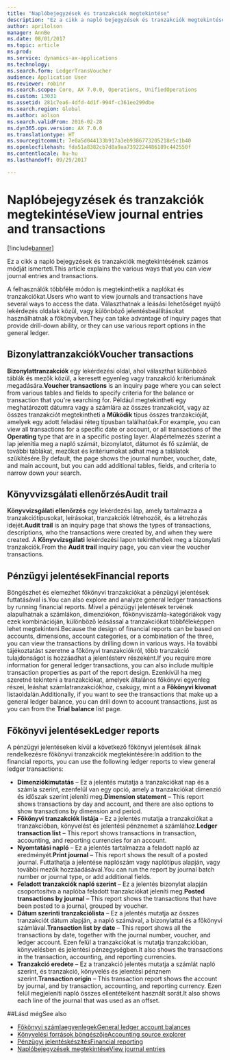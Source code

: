 ```yaml
---
title: "Naplóbejegyzések és tranzakciók megtekintése"
description: "Ez a cikk a napló bejegyzések és tranzakciók megtekintésének számos módját ismerteti."
author: aprilolson
manager: AnnBe
ms.date: 08/01/2017
ms.topic: article
ms.prod: 
ms.service: dynamics-ax-applications
ms.technology: 
ms.search.form: LedgerTransVoucher
audience: Application User
ms.reviewer: robinr
ms.search.scope: Core, AX 7.0.0, Operations, UnifiedOperations
ms.custom: 13031
ms.assetid: 281c7ea6-4dfd-4d1f-994f-c361ee299dbe
ms.search.region: Global
ms.author: aolson
ms.search.validFrom: 2016-02-28
ms.dyn365.ops.version: AX 7.0.0
ms.translationtype: HT
ms.sourcegitcommit: 7e0a5d044133b917a3eb9386773205218e5c1b40
ms.openlocfilehash: fda51a8382cb7d8a9aa7392224486189c442550f
ms.contentlocale: hu-hu
ms.lasthandoff: 09/29/2017

---
```


# <a name="view-journal-entries-and-transactions"></a><span data-ttu-id="8e4e5-103">Naplóbejegyzések és tranzakciók megtekintése</span><span class="sxs-lookup"><span data-stu-id="8e4e5-103">View journal entries and transactions</span></span>

[!include[banner](../includes/banner.md)]


<span data-ttu-id="8e4e5-104">Ez a cikk a napló bejegyzések és tranzakciók megtekintésének számos módját ismerteti.</span><span class="sxs-lookup"><span data-stu-id="8e4e5-104">This article explains the various ways that you can view journal entries and transactions.</span></span> 

<span data-ttu-id="8e4e5-105">A felhasználók többféle módon is megtekinthetik a naplókat és tranzakciókat.</span><span class="sxs-lookup"><span data-stu-id="8e4e5-105">Users who want to view journals and transactions have several ways to access the data.</span></span> <span data-ttu-id="8e4e5-106">Választhatnak a leásási lehetőséget nyújtó lekérdezés oldalak közül, vagy különböző jelentésbeállításokat használhatnak a főkönyvben.</span><span class="sxs-lookup"><span data-stu-id="8e4e5-106">They can take advantage of inquiry pages that provide drill-down ability, or they can use various report options in the general ledger.</span></span>

## <a name="voucher-transactions"></a><span data-ttu-id="8e4e5-107">Bizonylattranzakciók</span><span class="sxs-lookup"><span data-stu-id="8e4e5-107">Voucher transactions</span></span>
<span data-ttu-id="8e4e5-108">**Bizonylattranzakciók** egy lekérdezési oldal, ahol választhat különböző táblák és mezők közül, a keresett egyenleg vagy tranzakció kritériumának megadására.</span><span class="sxs-lookup"><span data-stu-id="8e4e5-108">**Voucher transactions** is an inquiry page where you can select from various tables and fields to specify criteria for the balance or transaction that you're searching for.</span></span> <span data-ttu-id="8e4e5-109">Például megtekintheti egy meghatározott dátumra vagy a számlára az összes tranzakciót, vagy az összes tranzakciót megtekintheti a **Működik** típus összes tranzakcióját, amelyek egy adott feladási réteg típusban találhatóak.</span><span class="sxs-lookup"><span data-stu-id="8e4e5-109">For example, you can view all transactions for a specific date or account, or all transactions of the **Operating** type that are in a specific posting layer.</span></span> <span data-ttu-id="8e4e5-110">Alapértelmezés szerint a lap jelenítia meg a napló számát, bizonylatot, dátumot és fő számlát, de további táblákat, mezőkat és kritériumokat adhat meg a találatok szűkítésére.</span><span class="sxs-lookup"><span data-stu-id="8e4e5-110">By default, the page shows the journal number, voucher, date, and main account, but you can add additional tables, fields, and criteria to narrow down your search.</span></span>

## <a name="audit-trail"></a><span data-ttu-id="8e4e5-111">Könyvvizsgálati ellenőrzés</span><span class="sxs-lookup"><span data-stu-id="8e4e5-111">Audit trail</span></span>
<span data-ttu-id="8e4e5-112">**Könyvvizsgálati ellenőrzés** egy lekérdezési lap, amely tartalmazza a tranzakciótípusokat, leírásokat, tranzakciók létrehozóit, és a létrehozás idejét.</span><span class="sxs-lookup"><span data-stu-id="8e4e5-112">**Audit trail** is an inquiry page that shows the types of transactions, descriptions, who the transactions were created by, and when they were created.</span></span> <span data-ttu-id="8e4e5-113">A **Könyvvizsgálati** lekérdezési lapon tekinthetőek meg a bizonylati tranzakciók.</span><span class="sxs-lookup"><span data-stu-id="8e4e5-113">From the **Audit trail** inquiry page, you can view the voucher transactions.</span></span>

## <a name="financial-reports"></a><span data-ttu-id="8e4e5-114">Pénzügyi jelentések</span><span class="sxs-lookup"><span data-stu-id="8e4e5-114">Financial reports</span></span>
<span data-ttu-id="8e4e5-115">Böngészhet és elemezhet főkönyvi tranzakciókat a pénzügyi jelentések futtatásával is.</span><span class="sxs-lookup"><span data-stu-id="8e4e5-115">You can also explore and analyze general ledger transactions by running financial reports.</span></span> <span data-ttu-id="8e4e5-116">Mivel a pénzügyi jelentések tervének alapulhatnak a számlákon, dimenziókon, főkönyviszámla-kategóriákok vagy ezek kombinációján, különböző leásással a tranzakciókat többféleképpen lehet megtekinteni.</span><span class="sxs-lookup"><span data-stu-id="8e4e5-116">Because the design of financial reports can be based on accounts, dimensions, account categories, or a combination of the three, you can view the transactions by drilling down in various ways.</span></span> <span data-ttu-id="8e4e5-117">Ha további tájékoztatást szeretne a főkönyvi tranzakciókról, több tranzakció tulajdonságot is hozzáadhat a jelentésterv részeként.</span><span class="sxs-lookup"><span data-stu-id="8e4e5-117">If you require more information for general ledger transactions, you can also include multiple transaction properties as part of the report design.</span></span> <span data-ttu-id="8e4e5-118">Ezenkívül ha meg szeretné tekinteni a tranzakciókat, amelyek általános főkönyvi egyenleg részei, leáshat számlatranzakciókhoz, csakúgy, mint a a **Főkönyvi kivonat** listaoldalán.</span><span class="sxs-lookup"><span data-stu-id="8e4e5-118">Additionally, if you want to see the transactions that make up a general ledger balance, you can drill down to account transactions, just as you can from the **Trial balance** list page.</span></span>

## <a name="ledger-reports"></a><span data-ttu-id="8e4e5-119">Főkönyvi jelentések</span><span class="sxs-lookup"><span data-stu-id="8e4e5-119">Ledger reports</span></span>
<span data-ttu-id="8e4e5-120">A pénzügyi jelentéseken kívül a következő főkönyvi jelentések állnak rendelkezésre főkönyvi tranzakciók megtekintésére:</span><span class="sxs-lookup"><span data-stu-id="8e4e5-120">In addition to the financial reports, you can use the following ledger reports to view general ledger transactions:</span></span>

-   <span data-ttu-id="8e4e5-121">**Dimenziókimutatás** – Ez a jelentés mutatja a tranzakciókat nap és a számla szerint, ezenfelül van egy opció, amely a tranzakciókat dimenzió és időszak szerint jeleníti meg.</span><span class="sxs-lookup"><span data-stu-id="8e4e5-121">**Dimension statement** – This report shows transactions by day and account, and there are also options to show transactions by dimension and period.</span></span>
-   <span data-ttu-id="8e4e5-122">**Főkönyvi tranzakciók listája** – Ez a jelentés mutatja a tranzakciókat a tranzakcióban, könyvelést és jelentési pénznemet a számlához.</span><span class="sxs-lookup"><span data-stu-id="8e4e5-122">**Ledger transaction list** – This report shows transactions in transaction, accounting, and reporting currencies for an account.</span></span>
-   <span data-ttu-id="8e4e5-123">**Nyomtatási napló** – Ez a jelentés tartalmazza a feladott napló az eredményét.</span><span class="sxs-lookup"><span data-stu-id="8e4e5-123">**Print journal** – This report shows the result of a posted journal.</span></span> <span data-ttu-id="8e4e5-124">Futtathatja a jelentése naplószám vagy naplótípus alapján, vagy további mezők hozzáadásával.</span><span class="sxs-lookup"><span data-stu-id="8e4e5-124">You can run the report by journal batch number or journal type, or add additional fields.</span></span>
-   <span data-ttu-id="8e4e5-125">**Feladott tranzakciók napló szerint** – Ez a jelentés bizonylat alapján csoportosítva a naplóba feladott tranzakciókat jeleníti meg.</span><span class="sxs-lookup"><span data-stu-id="8e4e5-125">**Posted transactions by journal** – This report shows the transactions that have been posted to a journal, grouped by voucher.</span></span>
-   <span data-ttu-id="8e4e5-126">**Dátum szerinti tranzakciólista** – Ez a jelentés mutatja az összes tranzakciót dátum alapján, a napló számával, a bizonylattal és a főkönyvi számlával.</span><span class="sxs-lookup"><span data-stu-id="8e4e5-126">**Transaction list by date** – This report shows all the transactions by date, together with the journal number, voucher, and ledger account.</span></span> <span data-ttu-id="8e4e5-127">Ezen felül a tranzakciókat is mutatja tranzakcióban, könyvelésben és jelentési pénzegységben.</span><span class="sxs-lookup"><span data-stu-id="8e4e5-127">It also shows the transactions in the transaction, accounting, and reporting currencies.</span></span>
-   <span data-ttu-id="8e4e5-128">**Tranzakció eredete** – Ez a tranzakció jelentés mutatja a számlát napló szerint, és tranzakció, könyvelés és jelentési pénznem szerint.</span><span class="sxs-lookup"><span data-stu-id="8e4e5-128">**Transaction origin** – This transaction report shows the account by journal, and by transaction, accounting, and reporting currency.</span></span> <span data-ttu-id="8e4e5-129">Ezen felül megjeleníti napló összes ellentételként használt sorát.</span><span class="sxs-lookup"><span data-stu-id="8e4e5-129">It also shows each line of the journal that was used as an offset.</span></span>


##<a name="see-also"></a><span data-ttu-id="8e4e5-130">Lásd még</span><span class="sxs-lookup"><span data-stu-id="8e4e5-130">See also</span></span>
- [<span data-ttu-id="8e4e5-131">Főkönyvi számlaegyenlegek</span><span class="sxs-lookup"><span data-stu-id="8e4e5-131">General ledger account balances</span></span>](general-ledger-account-balances.md) 
- [<span data-ttu-id="8e4e5-132">Könyvelési források böngészője</span><span class="sxs-lookup"><span data-stu-id="8e4e5-132">Accounting source explorer</span></span>](..\accounts-payable\accounting-source-explorer.md)
- [<span data-ttu-id="8e4e5-133">Pénzügyi jelentéskészítés</span><span class="sxs-lookup"><span data-stu-id="8e4e5-133">Financial reporting</span></span>](financial-reporting-getting-started.md)
- [<span data-ttu-id="8e4e5-134">Naplóbejegyzések megtekintése</span><span class="sxs-lookup"><span data-stu-id="8e4e5-134">View journal entries</span></span>](tasks/view-journal-entries-or-transactions.md)




